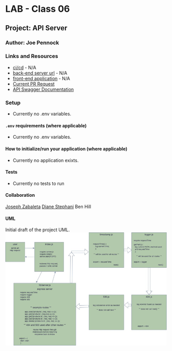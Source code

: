 <!---
[ANOTHER README EXAMPLE HERE](https://github.com/codefellows/seattle-javascript-401n17/blob/master/reference/submission-instructions/labs/example/README.md)
--->
# LAB - Class 06

## Project: API Server

### Author: Joe Pennock

### Links and Resources

- [ci/cd](#) - N/A
- [back-end server url](#) - N/A
- [front-end application](#) - N/A
- [Current PR Request](https://github.com/joepennock-401-advanced-javascript/api-server/pull/4)
- [API Swagger Documentation](https://github.com/joepennock-401-advanced-javascript/api-server/blob/master/docs/openapi.json)

### Setup

- Currently no .env variables.

#### `.env` requirements (where applicable)

- Currently no .env variables.

<!---
- `PORT` - Port Number
- `MONGODB_URI` - URL to the running mongo instance/db
-->

#### How to initialize/run your application (where applicable)

- Currently no application exixts.

<!--- #### How to use your library (where applicable) --->

#### Tests

- Currently no tests to run
<!---
- How do you run tests?
- Any tests of note?
- Describe any tests that you did not complete, skipped, etc
--->

#### Collaboration

[Joseph Zabaleta](https://github.com/joseph-zabaleta)
[Diane Stephani](https://github.com/dianestephani)
Ben Hill

#### UML

Initial draft of the project UML. 
![Lab 07 UML](./assets/api-server-lab-07.jpeg)
